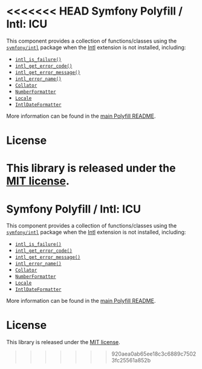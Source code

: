 <<<<<<< HEAD
Symfony Polyfill / Intl: ICU
============================

This component provides a collection of functions/classes using the
[`symfony/intl`](https://github.com/symfony/intl) package when the
[Intl](http://php.net/intl) extension is not installed, including:

- [`intl_is_failure()`](http://php.net/manual/en/function.intl-is-failure.php)
- [`intl_get_error_code()`](http://php.net/manual/en/function.intl-get-error-code.php)
- [`intl_get_error_message()`](http://php.net/manual/en/function.intl-get-error-message.php)
- [`intl_error_name()`](http://php.net/manual/en/function.intl-error-name.php)
- [`Collator`](http://php.net/Collator)
- [`NumberFormatter`](http://php.net/NumberFormatter)
- [`Locale`](http://php.net/Locale)
- [`IntlDateFormatter`](http://php.net/IntlDateFormatter)

More information can be found in the
[main Polyfill README](https://github.com/symfony/polyfill/blob/master/README.md).

License
=======

This library is released under the [MIT license](LICENSE).
=======
Symfony Polyfill / Intl: ICU
============================

This component provides a collection of functions/classes using the
[`symfony/intl`](https://github.com/symfony/intl) package when the
[Intl](http://php.net/intl) extension is not installed, including:

- [`intl_is_failure()`](http://php.net/manual/en/function.intl-is-failure.php)
- [`intl_get_error_code()`](http://php.net/manual/en/function.intl-get-error-code.php)
- [`intl_get_error_message()`](http://php.net/manual/en/function.intl-get-error-message.php)
- [`intl_error_name()`](http://php.net/manual/en/function.intl-error-name.php)
- [`Collator`](http://php.net/Collator)
- [`NumberFormatter`](http://php.net/NumberFormatter)
- [`Locale`](http://php.net/Locale)
- [`IntlDateFormatter`](http://php.net/IntlDateFormatter)

More information can be found in the
[main Polyfill README](https://github.com/symfony/polyfill/blob/master/README.md).

License
=======

This library is released under the [MIT license](LICENSE).
>>>>>>> 920aea0ab65ee18c3c6889c75023fc25561a852b
